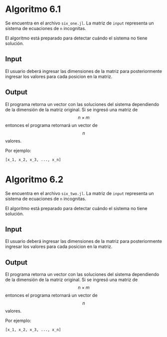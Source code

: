 # Algoritmo 6.1

Se encuentra en el archivo `six_one.jl`. La matriz de `input` representa un sistema de ecuaciones de `n` incognitas.

El algoritmo está preparado para detectar cuándo el sistema no tiene solución.

## Input
El usuario deberá ingresar las dimensiones de la matriz para posteriormente ingresar los valores para cada posicion en la matriz.

## Output
El programa retorna un vector con las soluciones del sistema dependiendo de la dimensión de la matriz original. Si se ingresó una matriz de $$n \times  m$$ entonces el programa retornará un vector de $$n$$ valores.

Por ejemplo:

`[x_1, x_2, x_3, ..., x_n]`

# Algoritmo 6.2

Se encuentra en el archivo `six_two.jl`. La matriz de `input` representa un sistema de ecuaciones de `n` incognitas.

El algoritmo está preparado para detectar cuándo el sistema no tiene solución.

## Input
El usuario deberá ingresar las dimensiones de la matriz para posteriormente ingresar los valores para cada posicion en la matriz.

## Output
El programa retorna un vector con las soluciones del sistema dependiendo de la dimensión de la matriz original. Si se ingresó una matriz de $$n \times  m$$ entonces el programa retornará un vector de $$n$$ valores.

Por ejemplo:

`[x_1, x_2, x_3, ..., x_n]`

